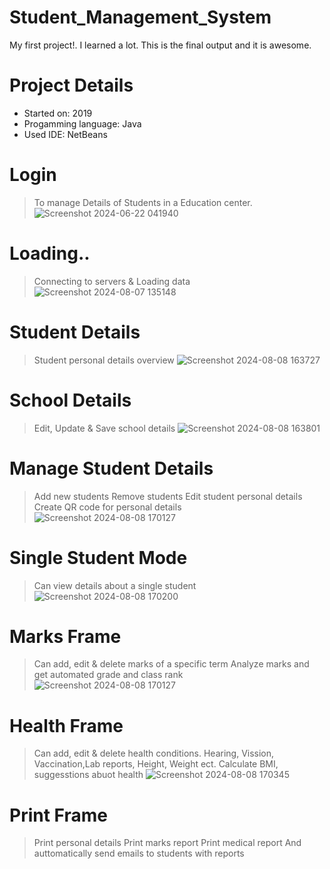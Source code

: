 # Student_Management_System
My first project!. I learned a lot. This is the final output and it is awesome.
# Project Details

+ Started on: 2019
+ Progamming language: Java
+ Used IDE: NetBeans

# Login
>To manage Details of Students in a Education center.
![Screenshot 2024-06-22 041940](https://github.com/AdithyaWijewickrama/Student_Management_System/assets/100616334/96fa2ee9-3d39-4395-a90f-79add9e7b471)
# Loading..
>Connecting to servers & Loading data
![Screenshot 2024-08-07 135148](https://github.com/user-attachments/assets/983af955-d859-4bab-8a49-adb2d31dec59)
# Student Details
>Student personal details overview
![Screenshot 2024-08-08 163727](https://github.com/user-attachments/assets/0344c67a-2ed2-45f2-a719-a7f0ae0bc91e)
# School Details
>Edit, Update & Save school details
![Screenshot 2024-08-08 163801](https://github.com/user-attachments/assets/fcb0da2c-52d5-448b-a4f6-4b02c7ad6c99)
# Manage Student Details
>Add new students
>Remove students
>Edit student personal details
>Create QR code for personal details
![Screenshot 2024-08-08 170127](https://github.com/user-attachments/assets/23411903-1011-4d98-9237-b1fb778e5684)
# Single Student Mode
>Can view details about a single student
![Screenshot 2024-08-08 170200](https://github.com/user-attachments/assets/b571630f-8218-461f-af1e-abc3d392978c)
# Marks Frame
>Can add, edit & delete marks of a specific term
>Analyze marks and get automated grade and class rank
>![Screenshot 2024-08-08 170127](https://github.com/user-attachments/assets/d462fc09-659f-4afa-8011-fb855e8444aa)
# Health Frame
>Can add, edit & delete health conditions.
>Hearing, Vission, Vaccination,Lab reports, Height, Weight ect.
>Calculate BMI, suggesstions abuot health
![Screenshot 2024-08-08 170345](https://github.com/user-attachments/assets/c78b0726-02aa-41eb-af8e-8098ffeefda2)
# Print Frame
>Print personal details
>Print marks report
>Print medical report
>And auttomatically send emails to students with reports
